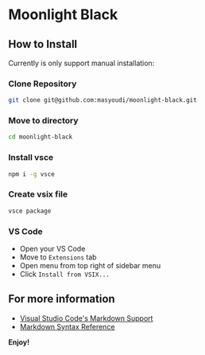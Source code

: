 # Moonlight Black 

## How to Install

Currently is only support manual installation:


### Clone Repository
```sh
git clone git@github.com:masyoudi/moonlight-black.git
```

### Move to directory
```sh
cd moonlight-black
```

### Install vsce
```sh
npm i -g vsce
```

### Create vsix file
```sh
vsce package
```

### VS Code
- Open your VS Code
- Move to `Extensions` tab
- Open menu from top right of sidebar menu
- Click `Install from VSIX...`


## For more information

* [Visual Studio Code's Markdown Support](http://code.visualstudio.com/docs/languages/markdown)
* [Markdown Syntax Reference](https://help.github.com/articles/markdown-basics/)

**Enjoy!**
